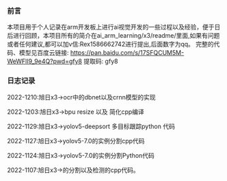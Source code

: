 ### 前言 
本项目用于个人记录在arm开发板上进行ai视觉开发的一些过程以及经验，便于日后进行回顾，本项目所有的简介在ai_arm_learning/x3/readme/里面,如果有问题或者任何建议,都可以加v信:Rex1586662742进行提出,后面数字为qq。
完整的代码、模型见百度云链接: https://pan.baidu.com/s/17SFQCUM5M-WeWFlI9_9e4Q?pwd=gfy8 提取码: gfy8

### 日志记录

2022-1210:旭日x3->ocr中的dbnet以及crnn模型的实现

2022-1203:旭日x3->bpu resize 以及 简化cpp编译

2022-1129:旭日x3->yolov5-deepsort 多目标跟踪python 代码

2022-1127:旭日x3->yolov5-7.0的实例分割cpp代码

2022-1124:旭日x3->yolov5-7.0的实例分割Python代码

2022-1107:旭日x3->的分割以及检测的cpp代码。
